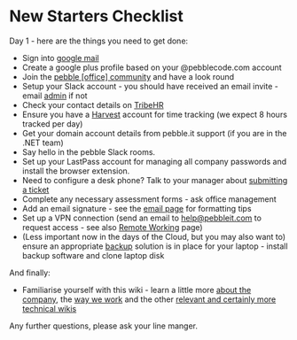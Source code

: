 # New Starters Checklist

Day 1 - here are the things you need to get done:

- Sign into [google mail](https://mail.pebblecode.com)
- Create a google plus profile based on your @pebblecode.com account
- Join the [pebble [office] community](https://plus.google.com/communities/106223767401107221867) and have a look round
- Setup your Slack account - you should have received an email invite - email [admin](mailto:admin@pebblecode.com) if not
- Check your contact details on [TribeHR](http://pebblecode.mytribehr.com)
- Ensure you have a [Harvest](https://pebblecode.harvestapp.com) account for time tracking (we expect 8 hours tracked per day)
- Get your domain account details from pebble.it support (if you are in the .NET team)
- Say hello in the pebble Slack rooms.
- Set up your LastPass account for managing all company passwords and install the browser extension. 
- Need to configure a desk phone? Talk to your manager about [submitting a ticket](mailto:support@pebbleit.com)
- Complete any necessary assessment forms - ask office management
- Add an email signature - see the [email page](/great-place-to-work/policies/systems/email.md) for formatting tips
- Set up a VPN connection (send an email to help@pebbleit.com to request access - see also [Remote Working](/great-place-to-work/policies/systems/remote-working-systems.md) page)
- (Less important now in the days of the Cloud, but you may also want to) ensure an appropriate [backup](/great-place-to-work/policies/tech-wiki/backups.md) solution is in place for your laptop - install backup software and clone laptop disk

And finally:

- Familiarise yourself with this wiki - learn a little more [about the company](/great-place-to-work/policies/company/readme.md), the [way we work](/great-place-to-work/policies/company/way-we-work.md) and the other [relevant and certainly more technical wikis](/great-place-to-work/policies/tech-wiki/readme.md)

Any further questions, please ask your line manger. 
